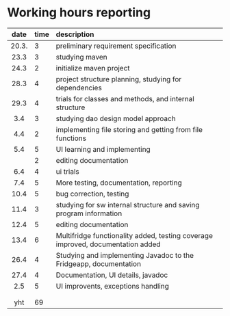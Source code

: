 # Working hours reporting

|  date | time | description  |
| :----:|:-----| :-----|
| 20.3. |  3   | preliminary requirement specification  |
| 23.3  |  3   | studying maven |
| 24.3  |  2   | initialize maven project |
| 28.3  |  4   | project structure planning, studying for dependencies |
| 29.3  |  4   | trials for classes and methods, and internal structure |
|  3.4  |  3   | studying dao design model approach |
|  4.4  |  2   | implementing file storing and getting from file functions |
|  5.4  |  5   | UI learning and implementing |
|       |  2   | editing documentation |
|  6.4  |  4   | ui trials |
|  7.4  |  5   | More testing, documentation, reporting |
| 10.4  |  5   | bug correction, testing |
| 11.4  |  3   | studying for sw internal structure and saving program information |
| 12.4  |  5   | editing documentation |
| 13.4  |  6   | Multifridge functionality added, testing coverage improved, documentation added |
| 26.4  |  4   | Studying and implementing Javadoc to the Fridgeapp, documentation |
| 27.4  |  4   | Documentation, UI details, javadoc | 
|  2.5  |  5   | UI improvents, exceptions handling | 
|    |    |  | 
|    |    |  | 
| yht   |  69  |  | 
